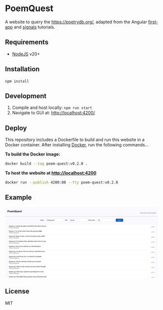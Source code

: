 PoemQuest
=========
A website to query the https://poetrydb.org/, adapted from the Angular [first-app](https://angular.dev/tutorials/first-app) and [signals](https://angular.dev/tutorials/signals) tutorials.

Requirements
------------
- [NodeJS](https://nodejs.org/) v20+

Installation
------------
`npm install`

Development
-----------
1. Compile and host locally: `npm run start`
2. Navigate to GUI at: [http://localhost:4200/](http://localhost:4200/)

Deploy
------

This repository includes a Dockerfile to build and run this website in a Docker container.
After installing [Docker](https://www.docker.com/), run the following commands...

**To build the Docker image:**
```bash
docker build --tag poem-quest:v0.2.0 .
```

**To host the website at [http://localhost:4200](http://localhost:4200)**
```bash
docker run --publish 4200:80 --tty poem-quest:v0.2.0
```


Example
-------
![gui-example](media/gui-example.jpg)

License
-------
MIT
